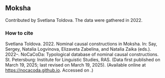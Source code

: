 ## Moksha

Contributed by Svetlana Toldova. The data were gathered in 2022.

### How to cite

Svetlana Toldova. 2022. Nominal causal constructions in Moksha. In: Say, Sergey, Natalia Logvinova,
Elizaveta Zabelina, and Natalia Zaika (eds.). 2022–. NoCaCoDa: Typological database of nominal causal constructions.
St. Petersburg: Institute for Linguistic Studies, RAS. (Data first published on March 19, 2025;
last revised on March 19, 2025). (Available online at https://nocacoda.github.io. Accessed on <span class="today-span"></span>.)
